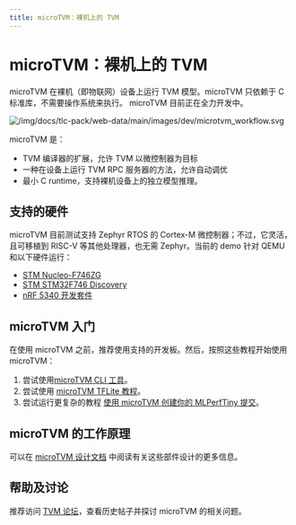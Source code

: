 ```yaml
---
title: microTVM：裸机上的 TVM
---
```


# microTVM：裸机上的 TVM

microTVM 在裸机（即物联网）设备上运行 TVM 模型。microTVM 只依赖于 C 标准库，不需要操作系统来执行。 microTVM 目前正在全力开发中。

![/img/docs/tlc-pack/web-data/main/images/dev/microtvm_workflow.svg](/img/docs/tlc-pack/web-data/main/images/dev/microtvm_workflow.svg)

microTVM 是：

* TVM 编译器的扩展，允许 TVM 以微控制器为目标
* 一种在设备上运行 TVM RPC 服务器的方法，允许自动调优
* 最小 C runtime，支持裸机设备上的独立模型推理。

## 支持的硬件

microTVM 目前测试支持 Zephyr RTOS 的 Cortex-M 微控制器；不过，它灵活，且可移植到 RISC-V 等其他处理器，也无需 Zephyr。当前的 demo 针对 QEMU 和以下硬件运行：

* [STM Nucleo-F746ZG](https://www.st.com/en/evaluation-tools/nucleo-f746zg.html)
* [STM STM32F746 Discovery](https://www.st.com/en/evaluation-tools/32f746gdiscovery.html)
* [nRF 5340 开发套件](https://www.nordicsemi.com/Software-and-tools/Development-Kits/nRF5340-DK)

## microTVM 入门

在使用 microTVM 之前，推荐使用支持的开发板。然后，按照这些教程开始使用 microTVM：

1. 尝试使用[microTVM CLI 工具](https://tvm.apache.org/docs/v0.13.0/how_to/work_with_microtvm/micro_tvmc.html#tutorial-micro-cli-tool)。
2. 尝试使用 [microTVM TFLite 教程](/docs/how_to/microtvm/microtvm_tflite)。
3. 尝试运行更复杂的教程 [使用 microTVM 创建你的 MLPerfTiny 提交](https://tvm.apache.org/docs/v0.13.0/how_to/work_with_microtvm/micro_mlperftiny.html#tutorial-micro-mlperftiny)。

## microTVM 的工作原理

可以在 [microTVM 设计文档](/docs/arch/arch/microtvm_design) 中阅读有关这些部件设计的更多信息。

## 帮助及讨论

推荐访问 [TVM 论坛](https://discuss.tvm.ai/)，查看历史帖子并探讨 microTVM 的相关问题。
